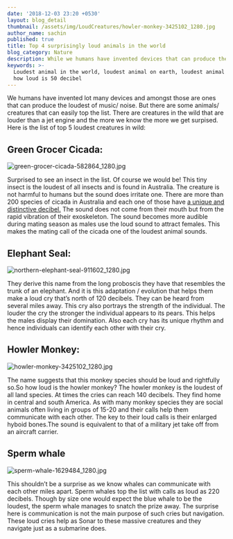 ```yaml
---
date: '2018-12-03 23:20 +0530'
layout: blog_detail
thumbnail: /assets/img/LoudCreatures/howler-monkey-3425102_1280.jpg
author_name: sachin
published: true
title: Top 4 surprisingly loud animals in the world
blog_category: Nature
description: While we humans have invented devices that can produce the loudest ...
keywords: >-
  Loudest animal in the world, loudest animal on earth, loudest animal on land,
  how loud is 50 decibel
---
```



We humans have invented lot many devices and amongst those are ones that can produce the loudest of music/ noise. But there are some animals/ creatures that can easily top the list. There are creatures in the wild that are louder than a jet engine and the more we know the more we get surpised. Here is the list of top 5 loudest creatures in wild:

## Green Grocer Cicada:
![green-grocer-cicada-582864_1280.jpg]({{site.baseurl}}/assets/img/LoudCreatures/green-grocer-cicada-582864_1280.jpg)

Surprised to see an insect in the list. Of course we would be! This tiny insect is the loudest of all insects and is found in Australia. The creature is not harmful to humans but the sound does irritate one. There are more than 200 species of cicada in Australia and each one of those have [a unique and distinctive decibel.](https://australianmuseum.net.au/learn/animals/insects/greengrocer/)  The sound does not come from their mouth but from the rapid vibration of their exoskeleton. The sound becomes more audible during mating season as males use the loud sound to attract females. This makes the mating call of the cicada one of the loudest animal sounds.

## Elephant Seal:
![northern-elephant-seal-911602_1280.jpg]({{site.baseurl}}/assets/img/LoudCreatures/northern-elephant-seal-911602_1280.jpg)

They derive this name from the long proboscis they have that resembles the trunk of an elephant. And it is this adaptation / evolution that helps them make a loud cry that’s north of 120 decibels. They can be heard from several miles away. This cry also portrays the strength of the individual. The louder the cry the stronger the individual appears to its pears. This helps the males display their domination. Also each cry has its unique rhythm and hence individuals can identify each other with their cry.

## Howler Monkey:
![howler-monkey-3425102_1280.jpg]({{site.baseurl}}/assets/img/LoudCreatures/howler-monkey-3425102_1280.jpg)

The name suggests that this monkey species should be loud and rightfully so.So how loud is the howler monkey? The howler monkey is the loudest of all land species. At times the cries can reach 140 decibels.  They find home in central and south America. As with many monkey species they are social animals often living in groups of 15-20 and their calls help them communicate with each other. The key to their loud calls is their enlarged hyboid bones.The sound is equivalent to that of a military jet take off from an aircraft carrier.

## Sperm whale
![sperm-whale-1629484_1280.jpg]({{site.baseurl}}/assets/img/LoudCreatures/sperm-whale-1629484_1280.jpg)

This shouldn’t be a surprise as we know whales can communicate with each other miles apart. Sperm whales top the list with calls as loud as 220 decibels. Though by size one would expect the blue whale to be the loudest, the sperm whale manages to snatch the prize away. The surprise here is communication is not the main purpose of such cries but navigation. These loud cries help as Sonar to these massive creatures and they navigate just as a submarine does.

